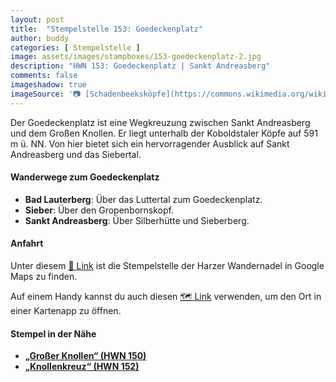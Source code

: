 ```yaml
---
layout: post
title:  "Stempelstelle 153: Goedeckenplatz"
author: buddy
categories: [ Stempelstelle ]
image: assets/images/stampboxes/153-goedeckenplatz-2.jpg
description: "HWN 153: Goedeckenplatz | Sankt Andreasberg"
comments: false
imageshadow: true
imageSource: '📷 [Schadenbeeksköpfe](https://commons.wikimedia.org/wiki/File:Schadenbeeksk%C3%B6pfe.jpg) von <a href="//commons.wikimedia.org/wiki/User:B.Thomas95" title="User:B.Thomas95">Thomas Binder</a> unter Lizenz [CC BY-SA 4.0](https://creativecommons.org/licenses/by-sa/4.0)'
---
```


Der Goedeckenplatz ist eine Wegkreuzung zwischen Sankt Andreasberg und dem Großen Knollen. Er liegt unterhalb der Koboldstaler Köpfe auf 591 m ü. NN. Von hier bietet sich ein hervorragender Ausblick auf Sankt Andreasberg und das Siebertal. 

#### Wanderwege zum Goedeckenplatz

- **Bad Lauterberg**: Über das Luttertal zum Goedeckenplatz.
- **Sieber**: Über den Gropenbornskopf.
- **Sankt Andreasberg**: Über Silberhütte und Sieberberg. 

#### Anfahrt

Unter diesem [📍 Link](https://www.google.com/maps/dir/?api=1&origin=&destination=51.68840%2C%2010.47205) ist die Stempelstelle der Harzer Wandernadel in Google Maps zu finden.

<div class="android-only">
  Auf einem Handy kannst du auch diesen 
  <a href="geo:51.68840,10.47205">🗺️ Link</a> 
  verwenden, um den Ort in einer Kartenapp zu öffnen.
  <p></p>
</div>

#### Stempel in der Nähe

- [**„Großer Knollen“ (HWN 150)**](/stempelstelle-150-grosser-knollen)
- [**„Knollenkreuz“ (HWN 152)**](/stempelstelle-152-knollenkreuz)
